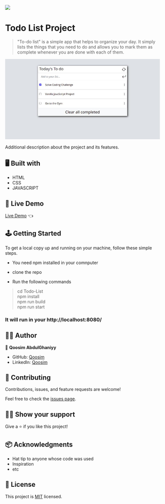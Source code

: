 ![](https://img.shields.io/badge/Microverse-blueviolet)

# Todo List Project

> "To-do list" is a simple app that helps to organize your day. It simply lists the things that you need to do and allows you to mark them as complete whenever you are done with each of them.

![screenshot](./src/images/todo_final.jpeg)


Additional description about the project and its features.


## 🖥️ Built with

- HTML
- CSS
- JAVASCRIPT

## 🚚 Live Demo
[Live Demo](https://raw.githack.com/Qoosim/Todo-List/add_remove/src/index.html) :point_left:

## 🕹️ Getting Started

To get a local copy up and running on your machine, follow these simple steps.

- You need npm installed in your comnputer 

- clone the repo 

- Run the following commands 

> cd Todo-List <br> 
  npm install <br> 
  npm run build <br> 
  npm run start 

### It will run in your http://localhost:8080/

## 👨‍💻 Author

👤 **Qoosim AbdulGhaniyy**

- GitHub: [Qoosim](https://github.com/Qoosim)
- LinkedIn: [Qoosim](https://www.linkedin.com/in/qoosim)

## 🤝 Contributing

Contributions, issues, and feature requests are welcome!

Feel free to check the [issues page](../../issues/).

## 🕵️‍♂️ Show your support

Give a ⭐️ if you like this project!

## 📦 Acknowledgments

- Hat tip to anyone whose code was used
- Inspiration
- etc

## 📝 License

This project is [MIT](./MIT.md) licensed.
